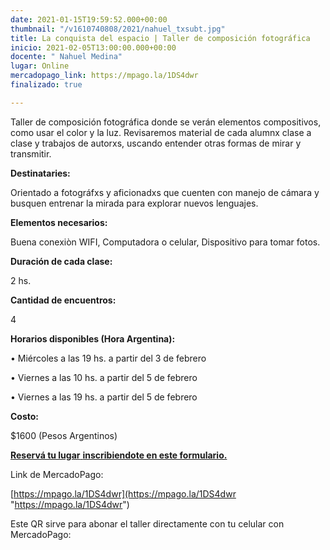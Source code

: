 ```yaml
---
date: 2021-01-15T19:59:52.000+00:00
thumbnail: "/v1610740808/2021/nahuel_txsubt.jpg"
title: La conquista del espacio | Taller de composición fotográfica
inicio: 2021-02-05T13:00:00.000+00:00
docente: " Nahuel Medina"
lugar: Online
mercadopago_link: https://mpago.la/1DS4dwr
finalizado: true

---
```

Taller de composición fotográfica donde se verán elementos compositivos, como usar el color y la luz. Revisaremos material de cada alumnx clase a clase y trabajos de autorxs, uscando entender otras formas de mirar y transmitir.

**Destinataries:**

Orientado a fotográfxs y aficionadxs que cuenten con manejo de cámara y busquen entrenar la mirada para explorar nuevos lenguajes.

**Elementos necesarios:**

Buena conexiòn WIFI, Computadora o celular, Dispositivo para tomar fotos.

**Duración de cada clase:**

2 hs.

**Cantidad de encuentros:**

4

**Horarios disponibles (Hora Argentina):**

• Miércoles a las 19 hs. a partir del 3 de febrero

• Viernes a las 10 hs. a partir del 5 de febrero

• Viernes a las 19 hs. a partir del 5 de febrero

**Costo:**

$1600 (Pesos Argentinos)

[**Reservá tu lugar** **inscribiendote en este formulario.**](https://docs.google.com/forms/d/156JuVRXsjvPppOjDgHJm9xpcF9IPJtNOoOUIWs7CBvU/edit)

Link de MercadoPago:

[https://mpago.la/1DS4dwr](https://mpago.la/1DS4dwr "https://mpago.la/1DS4dwr")

Este QR sirve para abonar el taller directamente con tu celular con MercadoPago: